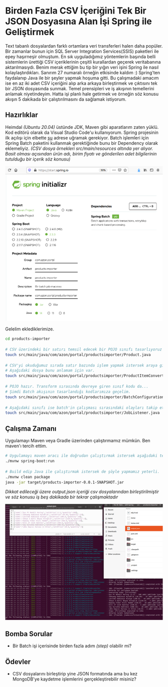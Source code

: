 # Birden Fazla CSV İçeriğini Tek Bir JSON Dosyasına Alan İşi Spring ile Geliştirmek

Text tabanlı dosyalardan farklı ortamlara veri transferleri halen daha popüler. Bir zamanlar bunun için SQL Server Integration Services(SSIS) paketleri ile epey haşırneşir olmuştum. En sık uyguladığımız yöntemlerin başında belli sistemlerin ürettiği CSV içeriklerinin çeşitli kurallardan geçerek veritabanına aktarılmasıydı. Benim merak ettiğim bu tip bir yığın veri işini Spring ile nasıl kolaylaştırdıkları. Sanırım 27 numaralı örneğin etkisinde kaldım :) Spring'ten faydalanıp Java ile bir şeyler yapmak hoşuma gitti. Bu çalışmadaki amacım ise en az iki adet CSV içeriğini alıp arka arkaya birleştirmek ve çıktısını tek bir JSON dosyasında sunmak. Temel prensipleri ve iş akışının temellerini anlamak niyetindeyim. Hatta işi planlı hale getirmek ve örneğin söz konusu akışın 5 dakikada bir çalıştırılmasını da sağlamak istiyorum.

## Hazırlıklar

Heimdal _(Ubuntu 20.04)_ üstünde JDK, Maven gibi aparatlarım zaten yüklü. Kod editörü olarak da Visual Studio Code'u kullanıyorum. Spring projesinin ilk açılışı için elbette [şu](https://start.spring.io/) adrese uğramak gerekiyor. Batch işlemleri için Spring Batch paketini kullanmak gerektiğinde bunu bir Dependency olarak eklemeliyiz. _(CSV dosya örnekleri src/main/resources altında yer alıyor. Basit olması açısından ürün adı, birim fiyatı ve gönderilen adet bilgilerinin tutulduğu bir içerik söz konusu)_

![Screenshot_01.png](./assets/Screenshot_01.png)

Gelelim eklediklerimize.

```bash
cd products-importer

# CSV üzerindeki bir satırı temsil edecek bir POJO sınıfı tasarlıyoruz
touch src/main/java/com/azon/portal/productsimporter/Product.java

# CSV'yi okuduğumuz sırada satır bazında işlem yapmak istersek araya girebiliriz.
# Aşağıdaki dosya bunu anlamam için var.
touch src/main/java/com/azon/portal/productsimporter/ProductItemConvertor.java

# POJO hazır. Transform sırasında devreye giren sınıf kodu da...
# Şimdi Batch akışının tasarlandığı kodlarımıza geçelim.
touch src/main/java/com/azon/portal/productsimporter/BatchConfiguration.java

# Aşağıdaki sınıfı ise batch'in çalışması sırasındaki olayları takip etmek için kullanabiliriz.
touch src/main/java/com/azon/portal/productsimporter/JobListener.java
```

## Çalışma Zamanı

Uygulamayı Maven veya Gradle üzerinden çalıştırmamız mümkün. Ben maven'ı tercih ettim.

```bash
# Uygulamayı maven aracı ile doğrudan çalıştırmak istersek aşağıdaki terminal komutunu kullanabiliriz.
./mvnw spring-boot:run

# Build edip Java ile çalıştırmak istersek de şöyle yapmamız yeterli.
./mvnw clean package
java -jar target/products-importer-0.0.1-SNAPSHOT.jar
```

_Dikkat edileceği üzere output.json içeriği csv dosyalarından birleştirilmiştir ve söz konusu iş beş dakikada bir tekrar çalışmaktadır_

![Screenshot_02.png](./assets/Screenshot_02.png)

## Bomba Sorular

- Bir Batch işi içerisinde birden fazla adım _(step)_ olabilir mi?

## Ödevler

- CSV dosyalarını birleştirip yine JSON formatında ama bu kez MongoDB'ye kaydetme işlemlerini gerçekleştirebilir misiniz?